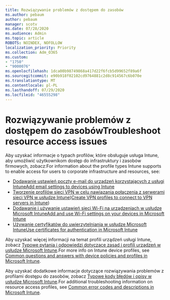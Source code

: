 ```yaml
---
title: Rozwiązywanie problemów z dostępem do zasobów
ms.author: pebaum
author: pebaum
manager: scotv
ms.date: 07/28/2020
ms.audience: Admin
ms.topic: article
ROBOTS: NOINDEX, NOFOLLOW
localization_priority: Priority
ms.collection: Adm_O365
ms.custom:
- "1750"
- "9000076"
ms.openlocfilehash: 1dca00b98749868a417d22f6fcb5d99652f89a6f
ms.sourcegitcommit: e90b918f02102cd9764881c2d8c914567c6b070e
ms.translationtype: MT
ms.contentlocale: pl-PL
ms.lasthandoff: 07/29/2020
ms.locfileid: "46555298"
---
```

# <a name="troubleshoot-resource-access-issues"></a><span data-ttu-id="cb22e-102">Rozwiązywanie problemów z dostępem do zasobów</span><span class="sxs-lookup"><span data-stu-id="cb22e-102">Troubleshoot resource access issues</span></span>

<span data-ttu-id="cb22e-103">Aby uzyskać informacje o typach profilów, które obsługuje usługa Intune, aby umożliwić użytkownikom dostęp do infrastruktury i zasobów firmowych, zobacz:</span><span class="sxs-lookup"><span data-stu-id="cb22e-103">For information about the profile types Intune supports to enable access for users to corporate infrastructure and resources, see:</span></span>

- [<span data-ttu-id="cb22e-104">Dodawanie ustawień poczty e-mail do urządzeń korzystających z usługi Intune</span><span class="sxs-lookup"><span data-stu-id="cb22e-104">Add email settings to devices using Intune</span></span>](https://docs.microsoft.com/intune/email-settings-configure)
- <span data-ttu-id="cb22e-105">[Tworzenie profilów sieci VPN w celu nawiązania połączenia z serwerami sieci VPN w usłudze Intune](https://docs.microsoft.com/intune/vpn-settings-configure))</span><span class="sxs-lookup"><span data-stu-id="cb22e-105">[Create VPN profiles to connect to VPN servers in Intune](https://docs.microsoft.com/intune/vpn-settings-configure))</span></span>
- [<span data-ttu-id="cb22e-106">Dodawanie i używanie ustawień sieci Wi-Fi na urządzeniach w usłudze Microsoft Intune</span><span class="sxs-lookup"><span data-stu-id="cb22e-106">Add and use Wi-Fi settings on your devices in Microsoft Intune</span></span>](https://docs.microsoft.com/intune/wi-fi-settings-configure)
- [<span data-ttu-id="cb22e-107">Używanie certyfikatów do uwierzytelniania w usłudze Microsoft Intune</span><span class="sxs-lookup"><span data-stu-id="cb22e-107">Use certificates for authentication in Microsoft Intune</span></span>](https://docs.microsoft.com/intune/certificates-configure)

<span data-ttu-id="cb22e-108">Aby uzyskać więcej informacji na temat profili urządzeń usługi Intune, zobacz [Typowe pytania i odpowiedzi dotyczące zasad i profili urządzeń w usłudze Microsoft Intune](https://docs.microsoft.com/intune/device-profile-troubleshoot).</span><span class="sxs-lookup"><span data-stu-id="cb22e-108">For more info on Intune device profiles, see [Common questions and answers with device policies and profiles in Microsoft Intune](https://docs.microsoft.com/intune/device-profile-troubleshoot).</span></span>

<span data-ttu-id="cb22e-109">Aby uzyskać dodatkowe informacje dotyczące rozwiązywania problemów z profilami dostępu do zasobów, zobacz [Typowe kody błędów i opisy w usłudze Microsoft Intune](https://docs.microsoft.com/intune/troubleshoot-company-resource-access-problems).</span><span class="sxs-lookup"><span data-stu-id="cb22e-109">For additional troubleshooting information on resource access profiles, see [Common error codes and descriptions in Microsoft Intune](https://docs.microsoft.com/intune/troubleshoot-company-resource-access-problems).</span></span>